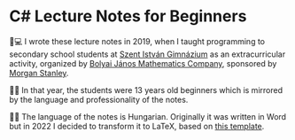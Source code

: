 # C# Lecture Notes for Beginners

:page_with_curl::computer: I wrote these lecture notes in 2019, when I taught programming to secondary school students at [Szent István Gimnázium](https://szigbp.hu/) as an extracurricular activity, organized by [Bolyai János Mathematics Company](https://www.bolyai.hu/english/), sponsored by [Morgan Stanley](https://www.morganstanley.com/).

:boy::girl: In that year, the students were 13 years old beginners which is mirrored by the language and professionality of the notes.

:abcd::bulb: The language of the notes is Hungarian. Originally it was written in Word but in 2022 I decided to transform it to LaTeX, based on [this template](https://www.overleaf.com/articles/modular-forms-of-half-integral-weights-noncongruence-subgroups-metaplectic-groups/dpjpnttqtxmz).
